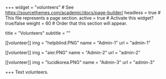 +++
widget = "volunteers"  # See https://sourcethemes.com/academic/docs/page-builder/
headless = true  # This file represents a page section.
active = true  # Activate this widget? true/false
weight = 60  # Order that this section will appear.

title = "Volunteers"
subtitle = ""

[[volunteer]]
  img = "helpblind.PNG"
  name = "Admin-1"
  url = "admin-1"

[[volunteer]]
  img = "aier.PNG"
  name = "Admin-2"
  url = "admin-2"

[[volunteer]]
  img = "lucidkorea.PNG"
  name = "Admin-3"
  url = "admin-3"


  
  
+++
Text volunteers.
